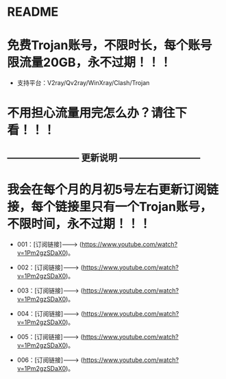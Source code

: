 # README
# 免费Trojan账号，不限时长，每个账号限流量20GB，永不过期！！！

- 支持平台：V2ray/Qv2ray/WinXray/Clash/Trojan

# 不用担心流量用完怎么办？请往下看！！！

## ———————— 更新说明 —————————

# 我会在每个月的月初5号左右更新订阅链接，每个链接里只有一个Trojan账号，不限时间，永不过期！！！

- 001：[订阅链接]---> (https://www.youtube.com/watch?v=1Pm2gzSDaX0)。

- 002：[订阅链接]---> (https://www.youtube.com/watch?v=1Pm2gzSDaX0)。

- 003：[订阅链接]---> (https://www.youtube.com/watch?v=1Pm2gzSDaX0)。

- 004：[订阅链接]---> (https://www.youtube.com/watch?v=1Pm2gzSDaX0)。

- 005：[订阅链接]---> (https://www.youtube.com/watch?v=1Pm2gzSDaX0)。

- 006：[订阅链接]---> (https://www.youtube.com/watch?v=1Pm2gzSDaX0)。
